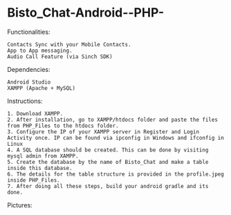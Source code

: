 # Bisto_Chat-Android--PHP-

Functionalities:
    
    Contacts Sync with your Mobile Contacts.
    App to App messaging.
    Audio Call Feature (via Sinch SDK)

Dependencies:
    
    
    Android Studio
    XAMPP (Apache + MySQL)
    
Instructions:
    
    
    1. Download XAMPP.
    2. After installation, go to XAMPP/htdocs folder and paste the files from PHP_Files to the htdocs folder.
    3. Configure the IP of your XAMPP server in Register and Login Activity once. IP can be found via ipconfig in Windows and ifconfig in Linux
    4. A SQL database should be created. This can be done by visiting mysql admin from XAMPP.
    5. Create the database by the name of Bisto_Chat and make a table inside this database.
    6. The details for the table structure is provided in the profile.jpeg inside PHP_Files.
    7. After doing all these steps, build your android gradle and its done.
    
    
Pictures:
    
